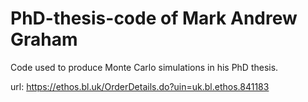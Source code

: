 # PhD-thesis-code of Mark Andrew Graham
Code used to produce Monte Carlo simulations in his PhD thesis.

url: https://ethos.bl.uk/OrderDetails.do?uin=uk.bl.ethos.841183
